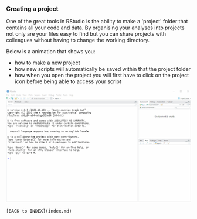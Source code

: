 ### Creating a project

One of the great tools in RStudio is the ability to make a 'project' folder that contains all your code and data. By organising your analyses into
projects not only are your files easy to find but you can share projects with colleagues without having to change the working directory.

Below is a animation that shows you:

* how to make a new project
* how new scripts will automatically be saved within that the project folder
* how when you open the project you will first have to click on the project icon before being able to access your script

![Rprojects](assets/images/project_creation.gif)
```
[BACK to INDEX](index.md)
